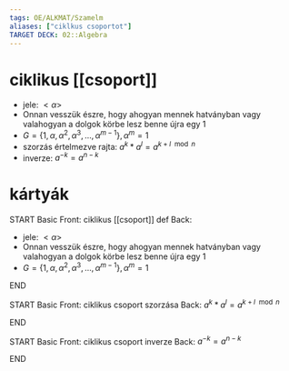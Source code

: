 ```yaml
---
tags: OE/ALKMAT/Szamelm 
aliases: ["ciklkus csoportot"]
TARGET DECK: 02::Algebra
---
```

# ciklikus [[csoport]]
- jele: $<\alpha >$
- Onnan vesszük észre, hogy ahogyan mennek hatványban vagy valahogyan a dolgok körbe lesz benne újra egy $1$
- $G=\{ 1, \alpha, \alpha^2, \alpha^3, \dots, \alpha^{m-1}\}, \alpha^m=1$
- szorzás értelmezve rajta: $a^k*a^l = a^{k+l \mod n}$
- inverze: $a^{-k}=a^{n-k}$

# kártyák
START
Basic
Front:
ciklikus [[csoport]] def
Back:
- jele: $<\alpha >$
- Onnan vesszük észre, hogy ahogyan mennek hatványban vagy valahogyan a dolgok körbe lesz benne újra egy $1$
- $G=\{ 1, \alpha, \alpha^2, \alpha^3, \dots, \alpha^{m-1}\}, \alpha^m=1$
<!--ID: 1687375263995-->
END

START
Basic
Front:
ciklikus csoport szorzása
Back:
$a^k*a^l = a^{k+l \mod n}$  
<!--ID: 1687375264004-->
END

START
Basic
Front:
ciklikus csoport inverze
Back:
$a^{-k}=a^{n-k}$
<!--ID: 1687375264012-->
END